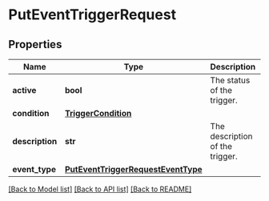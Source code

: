 # PutEventTriggerRequest

## Properties
Name | Type | Description | Notes
------------ | ------------- | ------------- | -------------
**active** | **bool** | The status of the trigger. | [optional] 
**condition** | [**TriggerCondition**](TriggerCondition.md) |  | [optional] 
**description** | **str** | The description of the trigger. | [optional] 
**event_type** | [**PutEventTriggerRequestEventType**](PutEventTriggerRequestEventType.md) |  | [optional] 

[[Back to Model list]](../README.md#documentation-for-models) [[Back to API list]](../README.md#documentation-for-api-endpoints) [[Back to README]](../README.md)


